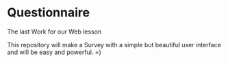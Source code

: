 # Questionnaire
The last Work for our Web lesson

This repository will make a Survey with a simple but beautiful user interface and will be easy and powerful. =)